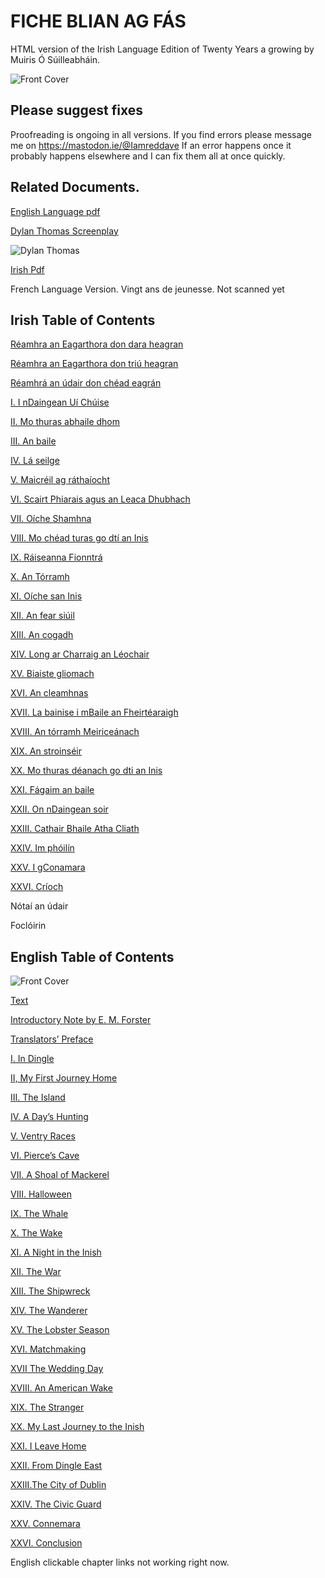 # FICHE BLIAN AG FÁS 

HTML version of the Irish Language Edition of Twenty Years a growing by Muiris Ó Súilleabháin.


![Front Cover](front.png)

## Please suggest fixes

Proofreading is ongoing in all versions. If you find errors please message me on https://mastodon.ie/@Iamreddave 
If an error happens once it probably happens elsewhere and I can fix them all at once quickly.

## Related Documents.

[English Language pdf ](https://github.com/cavedave/FicheBlian/blob/main/Twenty%20Years%20a%20Growing%20--%20Maurice%20O'Sullivan.pdf)

[Dylan Thomas Screenplay](https://github.com/cavedave/FicheBlian/blob/main/twenty%20years%20a%20growing%20--%20dylan%20thomas.pdf)

![Dylan Thomas](Dylan.jpeg)

[Irish Pdf](https://github.com/cavedave/FicheBlian/blob/main/fiche%20blian%20ag%20fas%20--%20muiris%20o%20suilleabhain.pdf)


French Language Version. Vingt ans de jeunesse.  Not scanned  yet

## Irish Table of Contents


[Réamhra an Eagarthora don dara heagran](/fiche2.html#Eagarthora)

[Réamhra an Eagarthora don triú heagran](/fiche2.html#Reamhra)

[Réamhrá an údair don chéad eagrán](/fiche2.html#eagran)

[I. I nDaingean Uí Chúise](/fiche2.html#nDaingean)

[II. Mo thuras abhaile dhom](/fiche2.html#abhaile)

[III. An baile](/fiche2.html#baile)

[IV. Lá seilge](/fiche2.html#seilge)

[V. Maicréil ag ráthaíocht](/fiche2.html#Maic)

[VI. Scairt Phiarais agus an Leaca Dhubhach](/fiche2.html#Scairt)

[VII. Oíche Shamhna](/fiche2.html#Shamhna)

[VIII. Mo chéad turas go dtí an Inis](/fiche2.html#Inis)

[IX. Ráiseanna Fionntrá](/fiche2.html#Fionn)

[X. An Tórramh](/fiche2.html#Torramh)

[XI. Oíche san Inis](/fiche2.html#sanInis)

[XII. An fear siúil](/fiche2.html#Anfear)

[XIII. An cogadh](/fiche2.html#cogadh)

[XIV. Long ar Charraig an Léochair](/fiche2.html#Charraig)

[XV. Biaiste gliomach](/fiche2.html#gliomach)

[XVI. An cleamhnas](/fiche2.html#cleamhnas)

[XVII. La bainise i mBaile an Fheirtéaraigh](/fiche2.html#bainise)

[XVIII. An tórramh Meiriceánach](/fiche2.html#Meirice)

[XIX. An stroinséir](/fiche2.html#stroin)

[XX. Mo thuras déanach go dti an Inis](/fiche2.html#thuras)

[XXI. Fágaim an baile](/fiche2.html#fagaim)

[XXII. On nDaingean soir](/fiche2.html#soir)

[XXIII. Cathair Bhaile Atha Cliath](/fiche2.html#atha)

[XXIV. Im phóilín](/fiche2.html#phoil)

[XXV. I gConamara](/fiche2.html#gConamara)

[XXVI. Críoch](/fiche2.html#crioch)

Nótaí an údair

Foclóirin


## English Table of Contents

![Front Cover](frontEng.png)

[Text](/twenty4.html)

[Introductory Note by E. M. Forster](/FicheBlian/fiche4.html#h.56yl1huyx3ps)

[Translators’ Preface](/fiche4.html#h.56yl1huyx3ps)

[I. In Dingle](/fiche4.html)

[II, My First Journey Home](/FicheBlian/fiche4.html)

[III. The Island](/fiche4.html) 

[IV. A Day’s Hunting](/fiche4.html)

[V. Ventry Races](/fiche4.html) 

[VI. Pierce’s Cave](/fiche4.html)

[VII. A Shoal of Mackerel](/fiche4.html) 

[VIII. Halloween](/fiche4.html) 

[IX. The Whale](/fiche4.html) 

[X. The Wake](/fiche4.html) 

[XI. A Night in the Inish](/fiche4.html) 

[XII. The War](/fiche4.html) 

[XIII. The Shipwreck](/fiche4.html)

[XIV. The Wanderer](/fiche4.html) 

[XV. The Lobster Season](/fiche4.html)

[XVI. Matchmaking](/fiche4.html) 

[XVII The Wedding Day](/fiche4.html) 

[XVIII. An American Wake](/fiche4.html) 

[XIX. The Stranger](/fiche4.html) 

[XX. My Last Journey to the Inish](/fiche4.html)

[XXI. I Leave Home](/fiche4.html) 

[XXII. From Dingle East](/fiche4.html)

[XXIII.The City of Dublin](/fiche4.html) 

[XXIV. The Civic Guard](/fiche4.html) 

[XXV. Connemara](/fiche4.html)

[XXVI. Conclusion](/fiche4.html)

English clickable chapter links not working right now. 


